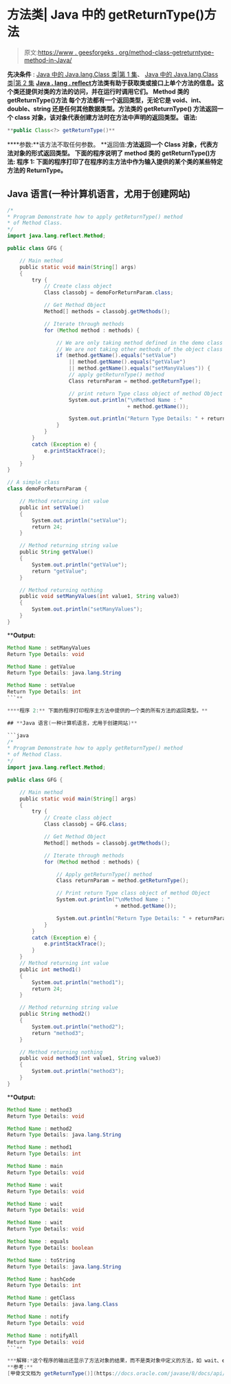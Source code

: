# 方法类| Java 中的 getReturnType()方法

> 原文:[https://www . geesforgeks . org/method-class-getreturntype-method-in-Java/](https://www.geeksforgeeks.org/method-class-getreturntype-method-in-java/)

**先决条件** : [Java 中的 Java.lang.Class 类|第 1 集](https://www.geeksforgeeks.org/java-lang-class-class-java-set-1/)、 [Java 中的 Java.lang.Class 类|第 2 集](https://www.geeksforgeeks.org/java-lang-class-class-java-set-2/)
**[**Java . lang . reflect**](https://www.geeksforgeeks.org/reflection-in-java/)**方法类**有助于获取类或接口上单个方法的信息。这个类还提供对类的方法的访问，并在运行时调用它们。
**Method 类的 getReturnType()方法**
每个方法都有一个返回类型，无论它是 void、int、double、string 还是任何其他数据类型。方法类的 **getReturnType()** 方法返回一个 class 对象，该对象代表创建方法时在方法中声明的返回类型。
**语法:**** 

```java
**public Class<?> getReturnType()**
```

****参数:**该方法不取任何参数。
**返回值:**方法返回一个 Class 对象，代表方法对象的形式返回类型。
下面的程序说明了 method 类的 getReturnType()方法:
**程序 1:** 下面的程序打印了在程序的主方法中作为输入提供的某个类的某些特定方法的 ReturnType。** 

## **Java 语言(一种计算机语言，尤用于创建网站)**

```java
/*
* Program Demonstrate how to apply getReturnType() method
* of Method Class.
*/
import java.lang.reflect.Method;

public class GFG {

    // Main method
    public static void main(String[] args)
    {
        try {
            // Create class object
            Class classobj = demoForReturnParam.class;

            // Get Method Object
            Method[] methods = classobj.getMethods();

            // Iterate through methods
            for (Method method : methods) {

                // We are only taking method defined in the demo class
                // We are not taking other methods of the object class
                if (method.getName().equals("setValue")
                    || method.getName().equals("getValue")
                    || method.getName().equals("setManyValues")) {
                    // apply getReturnType() method
                    Class returnParam = method.getReturnType();

                    // print return Type class object of method Object
                    System.out.println("\nMethod Name : "
                                       + method.getName());

                    System.out.println("Return Type Details: " + returnParam.getName());
                }
            }
        }
        catch (Exception e) {
            e.printStackTrace();
        }
    }
}

// A simple class
class demoForReturnParam {

    // Method returning int value
    public int setValue()
    {
        System.out.println("setValue");
        return 24;
    }

    // Method returning string value
    public String getValue()
    {
        System.out.println("getValue");
        return "getValue";
    }

    // Method returning nothing
    public void setManyValues(int value1, String value3)
    {
        System.out.println("setManyValues");
    }
}
```

****Output:** 

```java
Method Name : setManyValues
Return Type Details: void

Method Name : getValue
Return Type Details: java.lang.String

Method Name : setValue
Return Type Details: int
```** 

****程序 2:** 下面的程序打印程序主方法中提供的一个类的所有方法的返回类型。** 

## **Java 语言(一种计算机语言，尤用于创建网站)**

```java
/*
* Program Demonstrate how to apply getReturnType() method
* of Method Class.
*/
import java.lang.reflect.Method;

public class GFG {

    // Main method
    public static void main(String[] args)
    {
        try {
            // Create class object
            Class classobj = GFG.class;

            // Get Method Object
            Method[] methods = classobj.getMethods();

            // Iterate through methods
            for (Method method : methods) {

                // Apply getReturnType() method
                Class returnParam = method.getReturnType();

                // Print return Type class object of method Object
                System.out.println("\nMethod Name : "
                                   + method.getName());

                System.out.println("Return Type Details: " + returnParam.getName());
            }
        }
        catch (Exception e) {
            e.printStackTrace();
        }
    }
    // Method returning int value
    public int method1()
    {
        System.out.println("method1");
        return 24;
    }

    // Method returning string value
    public String method2()
    {
        System.out.println("method2");
        return "method3";
    }

    // Method returning nothing
    public void method3(int value1, String value3)
    {
        System.out.println("method3");
    }
}
```

****Output:** 

```java
Method Name : method3
Return Type Details: void

Method Name : method2
Return Type Details: java.lang.String

Method Name : method1
Return Type Details: int

Method Name : main
Return Type Details: void

Method Name : wait
Return Type Details: void

Method Name : wait
Return Type Details: void

Method Name : wait
Return Type Details: void

Method Name : equals
Return Type Details: boolean

Method Name : toString
Return Type Details: java.lang.String

Method Name : hashCode
Return Type Details: int

Method Name : getClass
Return Type Details: java.lang.Class

Method Name : notify
Return Type Details: void

Method Name : notifyAll
Return Type Details: void
```** 

***解释:*这个程序的输出还显示了方法对象的结果，而不是类对象中定义的方法，如 wait、equals、toString、hashCode、getClass、notifyAll。这些方法是通过类对象从 java.lang lang 包的超级类名 Object 继承而来的。
**参考:**
[甲骨文文档为 getReturnType()](https://docs.oracle.com/javase/8/docs/api/java/lang/reflect/Method.html#getReturnType--)**